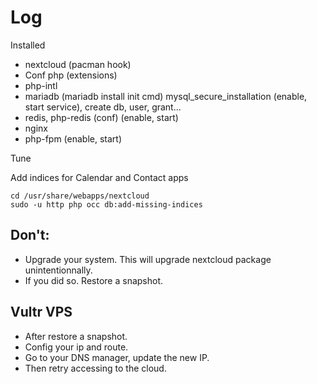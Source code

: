 # Log

Installed

- nextcloud (pacman hook)
- Conf php (extensions)
- php-intl
- mariadb (mariadb install init cmd) mysql_secure_installation (enable, start service), create db, user, grant...
- redis, php-redis (conf) (enable, start)
- nginx
- php-fpm (enable, start)

Tune

Add indices for Calendar and Contact apps

    cd /usr/share/webapps/nextcloud
    sudo -u http php occ db:add-missing-indices

## Don't:

- Upgrade your system. This will upgrade nextcloud package unintentionnally.
- If you did so. Restore a snapshot.

## Vultr VPS

- After restore a snapshot.
- Config your ip  and route.
- Go to your DNS manager, update the new IP.
- Then retry accessing to the cloud.
